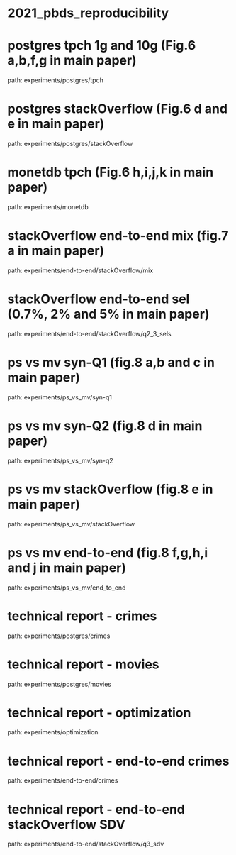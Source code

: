 # 2021_pbds_reproducibility

# postgres tpch 1g and 10g (Fig.6 a,b,f,g in main paper)
path: experiments/postgres/tpch

# postgres stackOverflow (Fig.6 d and e in main paper)
path: experiments/postgres/stackOverflow

# monetdb tpch (Fig.6 h,i,j,k in main paper)
path: experiments/monetdb

# stackOverflow end-to-end mix (fig.7 a in main paper)
path: experiments/end-to-end/stackOverflow/mix

# stackOverflow end-to-end sel (0.7%, 2% and 5% in main paper)
path: experiments/end-to-end/stackOverflow/q2_3_sels

# ps vs mv syn-Q1 (fig.8 a,b and c in main paper)
path: experiments/ps_vs_mv/syn-q1

# ps vs mv syn-Q2 (fig.8 d in main paper)
path: experiments/ps_vs_mv/syn-q2

# ps vs mv stackOverflow (fig.8 e in main paper)
path: experiments/ps_vs_mv/stackOverflow

# ps vs mv end-to-end (fig.8 f,g,h,i and j in main paper)
path: experiments/ps_vs_mv/end_to_end

# technical report - crimes
path: experiments/postgres/crimes

# technical report - movies
path: experiments/postgres/movies


# technical report - optimization
path: experiments/optimization

# technical report - end-to-end crimes
path: experiments/end-to-end/crimes

# technical report - end-to-end stackOverflow SDV
path: experiments/end-to-end/stackOverflow/q3_sdv

